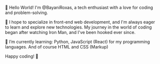 👋 Hello World! I'm @BayaniRoxas, a tech enthusiast with a love for coding and problem-solving.

🚀 I hope to specialize in front-end web development, and I'm always eager to learn and explore new technologies. 
My journey in the world of coding began after watching Iron Man, and I've been hooked ever since.

🌱 I’m currently learning: Python, JavaScript (React) for my programming languages. And of course HTML and CSS (Markup)

Happy coding! 🚀

<!---
BayaniRoxas/BayaniRoxas is a ✨ special ✨ repository because its `README.md` (this file) appears on your GitHub profile.
You can click the Preview link to take a look at your changes.
--->
